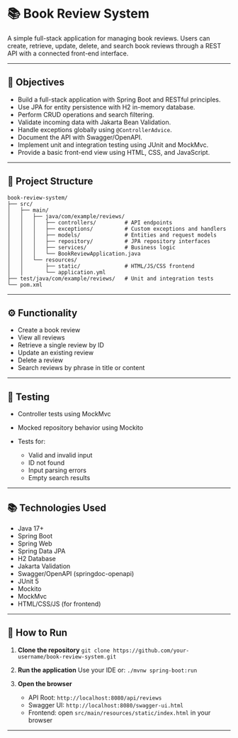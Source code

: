 

# 📚 Book Review System

A simple full-stack application for managing book reviews. Users can create, retrieve, update, delete, and search book reviews through a REST API with a connected front-end interface.

---

## 🎯 Objectives

* Build a full-stack application with Spring Boot and RESTful principles.
* Use JPA for entity persistence with H2 in-memory database.
* Perform CRUD operations and search filtering.
* Validate incoming data with Jakarta Bean Validation.
* Handle exceptions globally using `@ControllerAdvice`.
* Document the API with Swagger/OpenAPI.
* Implement unit and integration testing using JUnit and MockMvc.
* Provide a basic front-end view using HTML, CSS, and JavaScript.

---

## 📁 Project Structure

```
book-review-system/
├── src/
│   ├── main/
│   │   ├── java/com/example/reviews/
│   │   │   ├── controllers/         # API endpoints
│   │   │   ├── exceptions/          # Custom exceptions and handlers
│   │   │   ├── models/              # Entities and request models
│   │   │   ├── repository/          # JPA repository interfaces
│   │   │   ├── services/            # Business logic
│   │   │   └── BookReviewApplication.java
│   │   └── resources/
│   │       ├── static/              # HTML/JS/CSS frontend
│   │       └── application.yml
├── test/java/com/example/reviews/   # Unit and integration tests
└── pom.xml
```

---

## ⚙️ Functionality

* Create a book review
* View all reviews
* Retrieve a single review by ID
* Update an existing review
* Delete a review
* Search reviews by phrase in title or content

---

## 🧪 Testing

* Controller tests using MockMvc
* Mocked repository behavior using Mockito
* Tests for:

  * Valid and invalid input
  * ID not found
  * Input parsing errors
  * Empty search results

---

## 📚 Technologies Used

* Java 17+
* Spring Boot
* Spring Web
* Spring Data JPA
* H2 Database
* Jakarta Validation
* Swagger/OpenAPI (springdoc-openapi)
* JUnit 5
* Mockito
* MockMvc
* HTML/CSS/JS (for frontend)

---

## 🚀 How to Run

1. **Clone the repository**
   `git clone https://github.com/your-username/book-review-system.git`

2. **Run the application**
   Use your IDE or:
   `./mvnw spring-boot:run`

3. **Open the browser**

   * API Root: `http://localhost:8080/api/reviews`
   * Swagger UI: `http://localhost:8080/swagger-ui.html`
   * Frontend: open `src/main/resources/static/index.html` in your browser

---
